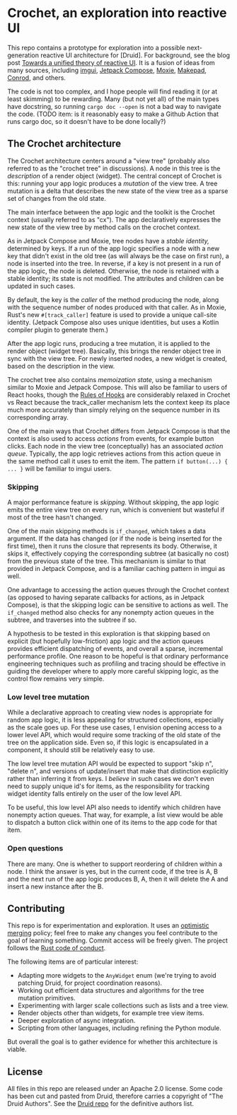 # Crochet, an exploration into reactive UI

This repo contains a prototype for exploration into a possible next-generation reactive UI architecture for [Druid]. For background, see the blog post [Towards a unified theory of reactive UI]. It is a fusion of ideas from many sources, including [imgui], [Jetpack Compose], [Moxie], [Makepad], [Conrod], and others.

The code is not too complex, and I hope people will find reading it (or at least skimming) to be rewarding. Many (but not yet all) of the main types have docstring, so running `cargo doc --open` is not a bad way to navigate the code. (TODO item: is it reasonably easy to make a Github Action that runs cargo doc, so it doesn't have to be done locally?)

## The Crochet architecture

The Crochet architecture centers around a "view tree" (probably also referred to as the "crochet tree" in discussions). A node in this tree is the *description* of a render object (widget). The central concept of Crochet is this: running your app logic produces a *mutation* of the view tree. A tree mutation is a delta that describes the new state of the view tree as a sparse set of changes from the old state.

The main interface between the app logic and the toolkit is the Crochet context (usually referred to as "cx"). The app declaratively expresses the new state of the view tree by method calls on the crochet context.

As in Jetpack Compose and Moxie, tree nodes have a *stable identity,* determined by keys. If a run of the app logic specifies a node with a new key that didn't exist in the old tree (as will always be the case on first run), a node is inserted into the tree. In reverse, if a key is not present in a run of the app logic, the node is deleted. Otherwise, the node is retained with a stable identity; its state is not modified. The attributes and children can be updated in such cases.

By default, the key is the *caller* of the method producing the node, along with the sequence number of nodes produced with that caller. As in Moxie, Rust's new `#[track_caller]` feature is used to provide a unique call-site identity. (Jetpack Compose also uses unique identities, but uses a Kotlin compiler plugin to generate them.)

After the app logic runs, producing a tree mutation, it is applied to the render object (widget tree). Basically, this brings the render object tree in sync with the view tree. For newly inserted nodes, a new widget is created, based on the description in the view.

The crochet tree also contains *memoization state,* using a mechanism similar to Moxie and Jetpack Compose. This will also be familiar to users of React hooks, though the [Rules of Hooks](https://reactjs.org/docs/hooks-rules.html) are considerably relaxed in Crochet vs React because the track_caller mechanism lets the context keep its place much more accurately than simply relying on the sequence number in its corresponding array.

One of the main ways that Crochet differs from Jetpack Compose is that the context is also used to access *actions* from events, for example button clicks. Each node in the view tree (conceptually) has an associated *action queue*. Typically, the app logic retrieves actions from this action queue in the same method call it uses to emit the item. The pattern `if button(...) { ... }` will be familiar to imgui users.

### Skipping

A major performance feature is *skipping.* Without skipping, the app logic emits the entire view tree on every run, which is convenient but wasteful if most of the tree hasn't changed.

One of the main skipping methods is `if_changed`, which takes a data argument. If the data has changed (or if the node is being inserted for the first time), then it runs the closure that represents its body. Otherwise, it skips it, effectively copying the corresponding subtree (at basically no cost) from the previous state of the tree. This mechanism is similar to that provided in Jetpack Compose, and is a familiar caching pattern in imgui as well.

One advantage to accessing the action queues through the Crochet context (as opposed to having separate callbacks for actions, as in Jetpack Compose), is that the skipping logic can be sensitive to actions as well. The `if_changed` method also checks for any nonempty action queues in the subtree, and traverses into the subtree if so.

A hypothesis to be tested in this exploration is that skipping based on explicit (but hopefully low-friction) app logic and the action queues provides efficient dispatching of events, and overall a sparse, incremental performance profile. One reason to be hopeful is that ordinary performance engineering techniques such as profiling and tracing should be effective in guiding the developer where to apply more careful skipping logic, as the control flow remains very simple.

### Low level tree mutation

While a declarative approach to creating view nodes is appropriate for random app logic, it is less appealing for structured collections, especially as the scale goes up. For these use cases, I envision opening access to a lower level API, which would require some tracking of the old state of the tree on the application side. Even so, if this logic is encapsulated in a component, it should still be relatively easy to use.

The low level tree mutation API would be expected to support "skip n", "delete n", and versions of update/insert that make that distinction explicitly rather than inferring it from keys. I *believe* in such cases we don't even need to supply unique id's for items, as the responsibility for tracking widget identity falls entirely on the user of the low level API.

To be useful, this low level API also needs to identify which children have nonempty action queues. That way, for example, a list view would be able to dispatch a button click within one of its items to the app code for that item.

### Open questions

There are many. One is whether to support reordering of children within a node. I think the answer is yes, but in the current code, if the tree is A, B and the next run of the app logic produces B, A, then it will delete the A and insert a new instance after the B.

## Contributing

This repo is for experimentation and exploration. It uses an [optimistic merging] policy; feel free to make any changes you feel contribute to the goal of learning something. Commit access will be freely given. The project follows the [Rust code of conduct].

The following items are of particular interest:

* Adapting more widgets to the `AnyWidget` enum (we're trying to avoid patching Druid, for project coordination reasons).
* Working out efficient data structures and algorithms for the tree mutation primitives.
* Experimenting with larger scale collections such as lists and a tree view.
* Render objects other than widgets, for example tree view items.
* Deeper exploration of async integration.
* Scripting from other languages, including refining the Python module.

But overall the goal is to gather evidence for whether this architecture is viable.

## License

All files in this repo are released under an Apache 2.0 license. Some code has been cut and pasted from Druid, therefore carries a copyright of "The Druid Authors". See the [Druid repo] for the definitive authors list.

[Druid repo]: https://github.com/linebender/druid
[optimistic merging]: http://hintjens.com/blog:106
[Rust code of conduct]: https://www.rust-lang.org/policies/code-of-conduct
[Towards a unified theory of reactive UI]: https://raphlinus.github.io/ui/druid/2019/11/22/reactive-ui.html
[Jetpack Compose]: https://medium.com/androiddevelopers/under-the-hood-of-jetpack-compose-part-2-of-2-37b2c20c6cdd
[imgui]: https://github.com/ocornut/imgui
[Moxie]: https://moxie.rs/
[Makepad]: https://github.com/makepad/makepad
[Conrod]: https://github.com/PistonDevelopers/conrod
[Composer]: https://developer.android.com/reference/kotlin/androidx/compose/runtime/Composer
[Rules of Hooks]: https://reactjs.org/docs/hooks-rules.html
